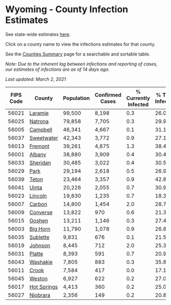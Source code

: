 # Wyoming - County Infection Estimates

See state-wide estimates [here](/infections/us-wy).

Click on a county name to view the infections estimates for that county.

See the [Counties Summary](/infections/summary-counties) page for a searchable and sortable table.

*Note: Due to the inherent lag between infections and reporting of cases, our estimates of infections are as of 14 days ago.*

*Last updated: March 2, 2021*

|   FIPS Code |                     County |   Population |   Confirmed Cases |   % Currently Infected |   % Total Infected |
|-------------|----------------------------|--------------|-------------------|------------------------|--------------------|
|       56021 |         [Laramie](laramie) |       99,500 |             8,198 |                    0.3 |               26.0 |
|       56025 |         [Natrona](natrona) |       79,858 |             7,705 |                    0.3 |               29.9 |
|       56005 |       [Campbell](campbell) |       46,341 |             4,667 |                    0.1 |               31.1 |
|       56037 |   [Sweetwater](sweetwater) |       42,343 |             3,772 |                    0.9 |               27.1 |
|       56013 |         [Fremont](fremont) |       39,261 |             4,875 |                    1.3 |               38.4 |
|       56001 |           [Albany](albany) |       38,880 |             3,909 |                    0.4 |               30.4 |
|       56033 |       [Sheridan](sheridan) |       30,485 |             3,022 |                    0.4 |               30.5 |
|       56029 |               [Park](park) |       29,194 |             2,618 |                    0.5 |               26.9 |
|       56039 |             [Teton](teton) |       23,464 |             3,357 |                    0.9 |               42.8 |
|       56041 |             [Uinta](uinta) |       20,226 |             2,055 |                    0.7 |               30.9 |
|       56023 |         [Lincoln](lincoln) |       19,830 |             1,235 |                    0.7 |               18.3 |
|       56007 |           [Carbon](carbon) |       14,800 |             1,454 |                    2.0 |               28.7 |
|       56009 |       [Converse](converse) |       13,822 |               970 |                    0.6 |               21.3 |
|       56015 |           [Goshen](goshen) |       13,211 |             1,146 |                    0.3 |               27.4 |
|       56003 |       [Big Horn](big-horn) |       11,790 |             1,078 |                    0.9 |               26.8 |
|       56035 |       [Sublette](sublette) |        9,831 |               676 |                    0.1 |               21.5 |
|       56019 |         [Johnson](johnson) |        8,445 |               712 |                    2.0 |               25.3 |
|       56031 |           [Platte](platte) |        8,393 |               591 |                    0.7 |               20.9 |
|       56043 |       [Washakie](washakie) |        7,805 |               883 |                    0.3 |               35.8 |
|       56011 |             [Crook](crook) |        7,584 |               417 |                    0.0 |               17.1 |
|       56045 |           [Weston](weston) |        6,927 |               622 |                    0.2 |               27.0 |
|       56017 | [Hot Springs](hot-springs) |        4,413 |               360 |                    0.2 |               25.0 |
|       56027 |       [Niobrara](niobrara) |        2,356 |               149 |                    0.2 |               20.8 |